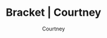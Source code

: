 ---
layout: post
author: Courtney
permalink: /bracket/courtney/
title: Bracket | Courtney
teams: ['Gonzaga', 'Boise St.', 'UConn', 'Arkansas', 'Alabama', 'Texas Tech', 'Michigan St.', 'Duke', 'Baylor', 'North Carolina', 'Indiana', 'UCLA', 'Virginia Tech', 'Purdue', 'Murray St.', 'Kentucky', 'Gonzaga', 'UConn', 'Texas Tech', 'Duke', 'Baylor', 'Indiana', 'Purdue', 'Kentucky', 'Gonzaga', 'Duke', 'Baylor', 'Purdue', 'Duke', 'Baylor', 'Duke', 'Duke', 'Villanova', 'Villanova', 'Auburn', 'Illinois', 'Villanova', 'Kansas', 'Auburn', 'Arizona', 'Illinois', 'Tennessee', 'Villanova', 'Kansas', 'Iowa', 'LSU', 'Auburn', 'Arizona', 'Seton Hall', 'Houston', 'Illinois', 'Michigan', 'Tennessee', 'Ohio St.', 'Villanova', 'Kansas', 'Creighton', 'Iowa', 'Providence', 'LSU', 'Wisconsin', 'Miami', 'Auburn']
correct: ['correct', 'wrong', 'wrong', '', '', '', '', '', 'correct', 'correct', 'wrong', '', '', '', '', '', '', 'wrong', '', '', '', 'wrong', '', '', '', '', '', '', '', '', '', '', '', '', '', '', '', '', '', '', '', '', '', '', 'wrong', '', '', '', '', '', '', 'correct', 'correct', '', '', '', '', 'wrong', 'correct', '', '', '', '']
points: [1, 0, 0, 0, 0, 0, 0, 0, 1, 1, 0, 0, 0, 0, 0, 0, 0, 0, 0, 0, 0, 0, 0, 0, 0, 0, 0, 0, 0, 0, 0, 0, 0, 0, 0, 0, 0, 0, 0, 0, 0, 0, 0, 0, 0, 0, 0, 0, 0, 0, 0, 1, 1, 0, 0, 0, 0, 0, 1, 0, 0, 0, 0]
score: 6
logo: c-av.png
---